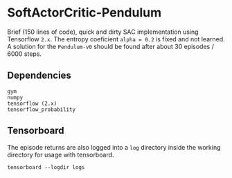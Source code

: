# SoftActorCritic-Pendulum

Brief (150 lines of code), quick and dirty SAC implementation using Tensorflow `2.x`. The entropy coeficient `alpha = 0.2` is fixed and not learned. A solution for the `Pendulum-v0` should be found after about 30 episodes / 6000 steps. 

## Dependencies

```
gym
numpy
tensorflow (2.x)
tensorflow_probability
```

## Tensorboard

The episode returns are also logged into a `log` directory inside the working directory for usage with tensorboard. 
```
tensorboard --logdir logs
```
